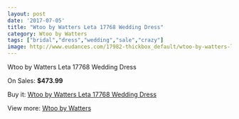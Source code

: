 ```yaml
---
layout: post
date: '2017-07-05'
title: "Wtoo by Watters Leta 17768 Wedding Dress"
category: Wtoo by Watters
tags: ["bridal","dress","wedding","sale","crazy"]
image: http://www.eudances.com/17982-thickbox_default/wtoo-by-watters-leta-17768-wedding-dress.jpg
---
```

Wtoo by Watters Leta 17768 Wedding Dress

On Sales: **$473.99**
<a href="https://www.eudances.com/en/wtoo-by-watters/5220-wtoo-by-watters-leta-17768-wedding-dress.html"><amp-img layout="responsive" width="600" height="600" src="//www.eudances.com/17982-thickbox_default/wtoo-by-watters-leta-17768-wedding-dress.jpg" alt="Wtoo by Watters Leta 17768 Wedding Dress 0" /></a>
<a href="https://www.eudances.com/en/wtoo-by-watters/5220-wtoo-by-watters-leta-17768-wedding-dress.html"><amp-img layout="responsive" width="600" height="600" src="//www.eudances.com/17986-thickbox_default/wtoo-by-watters-leta-17768-wedding-dress.jpg" alt="Wtoo by Watters Leta 17768 Wedding Dress 1" /></a>
<a href="https://www.eudances.com/en/wtoo-by-watters/5220-wtoo-by-watters-leta-17768-wedding-dress.html"><amp-img layout="responsive" width="600" height="600" src="//www.eudances.com/17985-thickbox_default/wtoo-by-watters-leta-17768-wedding-dress.jpg" alt="Wtoo by Watters Leta 17768 Wedding Dress 2" /></a>
<a href="https://www.eudances.com/en/wtoo-by-watters/5220-wtoo-by-watters-leta-17768-wedding-dress.html"><amp-img layout="responsive" width="600" height="600" src="//www.eudances.com/17984-thickbox_default/wtoo-by-watters-leta-17768-wedding-dress.jpg" alt="Wtoo by Watters Leta 17768 Wedding Dress 3" /></a>
<a href="https://www.eudances.com/en/wtoo-by-watters/5220-wtoo-by-watters-leta-17768-wedding-dress.html"><amp-img layout="responsive" width="600" height="600" src="//www.eudances.com/17983-thickbox_default/wtoo-by-watters-leta-17768-wedding-dress.jpg" alt="Wtoo by Watters Leta 17768 Wedding Dress 4" /></a>

Buy it: [Wtoo by Watters Leta 17768 Wedding Dress](https://www.eudances.com/en/wtoo-by-watters/5220-wtoo-by-watters-leta-17768-wedding-dress.html "Wtoo by Watters Leta 17768 Wedding Dress")

View more: [Wtoo by Watters](https://www.eudances.com/en/49-wtoo-by-watters "Wtoo by Watters")